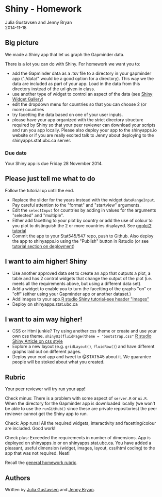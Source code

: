 # Shiny - Homework
Julia Gustavsen and Jenny Bryan  
2014-11-18  

## Big picture

We made a Shiny app that let us graph the Gapminder data. 

There is a lot you can do with Shiny. For homework we want you to:

* add the Gapminder data as a .tsv file to a directory in your gapminder app ("./data/" would be a good option for a directory). This way we the data are included as part of your app. Load in the data from this directory instead of the url given in class. 
* use another type of widget to control an aspect of the data (see [Shiny Widget Gallery](http://shiny.rstudio.com/gallery/widget-gallery.html))
* edit the dropdown menu for countries so that you can choose 2 (or more) countries
* try facetting the data based on one of your user inputs.
* please have your app organized with the strict directory structure required by Shiny so that your peer reviewer can download your scripts and run you app locally. Please also deploy your app to the shinyapps.io website or if you are really excited talk to Jenny about deploying to the shinyapps.stat.ubc.ca server.  

### Due date

Your Shiny app is due Friday 28 November 2014.

## Please just tell me what to do

Follow the tutorial up until the end. 
* Replace the slider for the years instead with the widget `dateRangeInput`. Pay careful attention to the "format" and "startview" arguments. 
* Edit the `selectInput` for countries by adding in values for the arguments "selected" and "multiple".  
* Either add facetting to your plot by country or add the use of colour to you plot to distinguish the 2 or more countries displayed. See [ggplot2 tutorial](cm005_still-data-ggplot2-rmarkdown.html)
* Commit the app to your Stat545/547 repo, push to Github.  Also deploy the app to shinyapps.io using the "Publish" button in Rstudio (or see [tutorial section on deployment](shiny02_activity.html#deployment))

## I want to aim higher! Shiny

* Use another approved data set to create an app that outputs a plot, a table and has 2 control widgets that change the output of the plot (i.e. meets all the requirements above, but using a different data set). 
* Add a widget to enable you to turn the facetting of the graphs "on" or "off" (either using your Gapminder app or another dataset.)
* Add images to your app.[R studio Shiny tutorial-see header "Images"](http://shiny.rstudio.com/tutorial/lesson2/)
* Deploy on shinyapps.stat.ubc.ca

## I want to aim way higher!  

* CSS or Html junkie? Try using another css theme or create and use your own css theme. `shinyUI(fluidPage(theme = "bootstrap.css"` [R studio Shiny Article on css style](http://shiny.rstudio.com/articles/css.html)
* Explore a new layout (e.g. `gridLayout()`, `fluidRow()`) and have different graphs laid out on different pages.
* Deploy your cool app and tweet to @STAT545 about it. We guarantee people will be stoked about what you created. 


## Rubric

Your peer reviewer will try run your app! 

Check minus: There is a problem with some aspect of `server.R` or `ui.R`. When the directory for the Gapminder app is downloaded locally (we won't be able to use the `runGitHub()` since these are private repositories) the peer reviewer cannot get the Shiny app to run. 

Check: App runs! All the required widgets, interactivity and facetting/colour are included. Good work!

Check plus: Exceeded the requirements in number of dimensions. App is deployed on shinyapps.io or on shinyapps.stat.ubc.ca. You have added a pleasant, useful dimension (widget, images, layout, css/html coding) to the app that was not required. Neat! 

Recall the [general homework rubric](http://stat545-ubc.github.io/peer-review01_marking-rubric.html).

## Authors

Written by [Julia Gustavsen][] and [Jenny Bryan][].

[Julia Gustavsen]: http://twitter.com/JuliaGustavsen
[Jenny Bryan]: http://www.stat.ubc.ca/~jenny/
